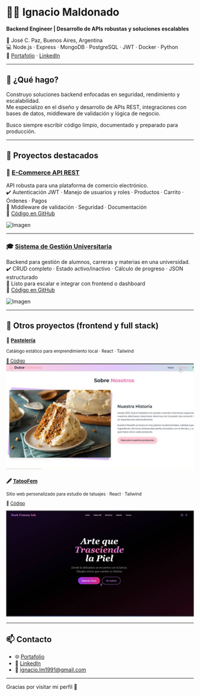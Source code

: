 # 👨‍💻 Ignacio Maldonado

**Backend Engineer | Desarrollo de APIs robustas y soluciones escalables**

📍 José C. Paz, Buenos Aires, Argentina  
💻 Node.js · Express · MongoDB · PostgreSQL · JWT · Docker · Python  
🔗 [Portafolio](https://ignaciobackendengineer.nachoweb.com.ar/) · [LinkedIn](https://www.linkedin.com/in/ignaciomaldo/)  

---

## 🚀 ¿Qué hago?

Construyo soluciones backend enfocadas en seguridad, rendimiento y escalabilidad.  
Me especializo en el diseño y desarrollo de APIs REST, integraciones con bases de datos, middleware de validación y lógica de negocio.

Busco siempre escribir código limpio, documentado y preparado para producción.

---

## 🧩 Proyectos destacados

### 🛒 [E-Commerce API REST]()  
API robusta para una plataforma de comercio electrónico.  
✔️ Autenticación JWT · Manejo de usuarios y roles · Productos · Carrito · Órdenes · Pagos  
🧪 Middleware de validación · Seguridad · Documentación  
🔗 [Código en GitHub](https://github.com/ignacio-leonel/sistemaGestionComercial)

![Imagen](https://ignaciobackendengineer.nachoweb.com.ar/images/proyectos/ecommerce-cover.jpg)

---

### 🎓 [Sistema de Gestión Universitaria]()  
Backend para gestión de alumnos, carreras y materias en una universidad.  
✔️ CRUD completo · Estado activo/inactivo · Cálculo de progreso · JSON estructurado  
🔐 Listo para escalar e integrar con frontend o dashboard  
🔗 [Código en GitHub](https://github.com/ignacio-leonel/sistema_gestion_academica)

![Imagen](https://ignaciobackendengineer.nachoweb.com.ar/images/proyectos/universidad-cover.jpg)

---

## 🧪 Otros proyectos (frontend y full stack)

<sub>

### 🍰 [Pastelería](https://pasteleria-rose.vercel.app/)  


Catálogo estático para emprendimiento local · React · Tailwind  


🔗 [Código](https://github.com/ignacio-leonel/pasteleria)
![Imagen](https://github.com/ignacio-leonel/pasteleria/blob/main/screenshots/about.jpg)


### 🖋️ [TatooFem](https://github.com/ignacio-leonel/Sitio-web-de-Local-de-Tatuajes)  
Sitio web personalizado para estudio de tatuajes · React · Tailwind  


🔗 [Código](https://github.com/ignacio-leonel/Sitio-web-de-Local-de-Tatuajes)


![Imagen](https://github.com/ignacio-leonel/ignacio-leonel/blob/main/hero.jpg)


</sub>

---

## 📫 Contacto

- 🌐 [Portafolio](https://ignaciobackendengineer.nachoweb.com.ar/)  
- 💼 [LinkedIn](https://www.linkedin.com/in/ignaciomaldo/)  
- 📧 ignacio.lm1991@gmail.com

---

Gracias por visitar mi perfil 🙌
